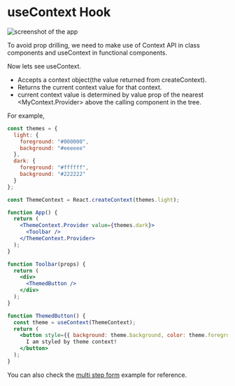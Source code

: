 # useContext Hook

![screenshot of the app](https://raw.githubusercontent.com/praveenorugantitech/praveenorugantitech-reactjs-course/master/7_Hooks/images/prop_drilling.jpg)

To avoid prop drilling, we need to make use of Context API in class components and useContext in functional components.

Now lets see useContext.

- Accepts a context object(the value returned from createContext).
- Returns the current context value for that context.
- current context value is determined by value prop of the nearest <MyContext.Provider> above the calling component in the tree.

For example,

```jsx
const themes = {
  light: {
    foreground: "#000000",
    background: "#eeeeee"
  },
  dark: {
    foreground: "#ffffff",
    background: "#222222"
  }
};

const ThemeContext = React.createContext(themes.light);

function App() {
  return (
    <ThemeContext.Provider value={themes.dark}>
      <Toolbar />
    </ThemeContext.Provider>
  );
}

function Toolbar(props) {
  return (
    <div>
      <ThemedButton />
    </div>
  );
}

function ThemedButton() {
  const theme = useContext(ThemeContext);
  return (
    <button style={{ background: theme.background, color: theme.foreground }}>
      I am styled by theme context!
    </button>
  );
}
```

You can also check the [multi step form](https://github.com/praveenorugantitech/praveenorugantitech-multi-step-form-reactjs/blob/master/src/StepContext.js) example for reference.






